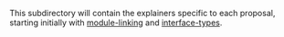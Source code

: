 This subdirectory will contain the explainers specific to each proposal,
starting initially with [module-linking] and [interface-types].

[module-linking]: https://github.com/webassembly/module-linking/
[interface-types]: https://github.com/webassembly/interface-types/
